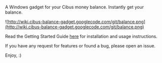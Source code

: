 A Windows gadget for your Cibus money balance. Instantly get your balance.

![http://wiki.cibus-balance-gadget.googlecode.com/git/balance.png](http://wiki.cibus-balance-gadget.googlecode.com/git/balance.png)

Read the Getting Started Guide [here](GettingStarted.md) for installation and usage instructions.

If you have any request for features or found a bug, please open an issue.

Enjoy,
:)